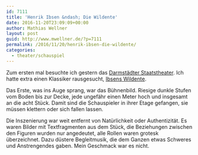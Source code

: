 ```yaml
---
id: 7111
title: 'Henrik Ibsen &ndash; Die Wildente'
date: 2016-11-20T23:09:09+00:00
author: Mathias Wellner
layout: post
guid: http://www.mwellner.de/?p=7111
permalink: /2016/11/20/henrik-ibsen-die-wildente/
categories:
  - theater/schauspiel
---
```

Zum ersten mal besuchte ich gestern das <a href="https://www.staatstheater-darmstadt.de/" target="_blank">Darmstädter Staatstheater</a>. Ich hatte extra einen Klassiker rausgesucht, <a href="https://de.wikipedia.org/wiki/Die_Wildente" target="_blank">Ibsens Wildente</a>. 

Das Erste, was ins Auge sprang, war das Bühnenbild. Riesige dunkle Stufen vom Boden bis zur Decke, jede ungefähr einen Meter hoch und insgesamt an die acht Stück. Damit sind die Schauspieler in ihrer Etage gefangen, sie müssen klettern oder sich fallen lassen. 

Die Inszenierung war weit entfernt von Natürlichkeit oder Authentizität. Es waren Bilder mit Textfragmenten aus dem Stück, die Beziehungen zwischen den Figuren wurden nur angedeutet, alle Rollen waren grotesk überzeichnet. Dazu düstere Begleitmusik, die dem Ganzen etwas Schweres und Anstrengendes gaben. Mein Geschmack war es nicht.
